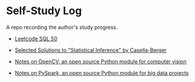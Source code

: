 <h1>Self-Study Log</h1>

A repo recording the author's study progress.

* [Leetcode SQL 50](leetcodesql50/leetcodesql50solution.md)

* [Selected Solutions to "Statistical Inference" by Casella-Berger](berger_casella_statistical_inference/README.md)

* [Notes on OpenCV, an open source Python module for computer vision](opencv_practice)

* [Notes on PySpark, an open source Python module for big data projects](pyspark_practice/README.md)